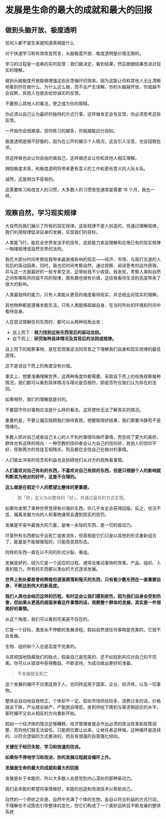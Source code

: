 # 发展是生命的最大的成就和最大的回报

## 做到头脑开放、极度透明

任何人都不是生来就知道真相是什么

对于快速学习和有效改变而言，头脑极度开放、极度透明是价值无限的。

学习的过程是一连串的实时反馈：我们做决定，看到结果，然后根据结果改进对现实的理解。

做到头脑极度开放能够增强这些反馈循环的效率，因为这能让你和其他人无比清晰地看到你在做什么、为什么这么做，而不会产生误解。你的头脑越开放，你就越不会自欺，其他人也就会给你诚实的反馈。

不要担心其他人的看法，使之成为你的障碍。

你必须以自己认为最好的独特的方式行事，这样做肯定会有反馈，你必须思考这些反馈。

一开始你会很难堪，但你练习的越多，你就越能应付自如。

极度透明是很不舒服的，因为在公开的展示个人情况，这会引人注意，也会招致批评。

但这样做也会让你自由的做自己，这样做还会让你和其他人相互理解。

拥抱极度求真，和极度透明将带来更有意义的工作和更有意义的人际关系。

诚然，这是相当不容易的。

这需要练习和改变人的习惯，大多数人的习惯改变通常是需要 18 个月，我也一样。

## 观察自然，学习现实规律

大自然向我们展示了所有的现实规律。这些规律不是人创造的，但通过理解规律，我们利用规律促进自身的发展，实现我们的目标。

人类能飞行，能在全世界发送手机信号，这些能力来自理解和应用已有的现实规律—物理规律或自然世界的法则。

我花大部分时间考察给我带来最直接影响的现实——经济、市场、与我打交道的人背后的驱动因素，同时，我也花时间考察自然，通过观察、阅读思考的运作原理，并与这一方面最好的一些专家交流，这带给我不少收获。我发现，考察人类和自然之间有哪些共同或不同的规律，既有趣也很有价值，这给我看待生活的态度带来了很大的影响。

人类最独特的能力，只有人类能从更高的维度看待现实，并总结出对现实的理解。

其他物种都是遵循本能生活，只有人类能够超越自身，在当时所处的环境和时间中看待自身。

人在尝试理解任何东西时，都可以从两种视角出发：

- 自上而下：**努力找到这些东西背后的驱动法则。**
- 自下而上：**研究每种具体情况及其背后的法则或规律。**

自上而下的观察事物，是在宏观普适法则背景之下理解我们自身和现实规律的最佳途径。

这不是说自下而上的角度没有价值。

事实上，想要准确理解世界，这两种角度你都需要。采取自下而上的视角观察每种情况，我们都可以看到具体情况与理论是否相符，即是否符合我们认为存在的法则。

如果相符，我们的理解就是对的。

不要固守你对事物应该是什么样的看法，这将使你无法了解真实的情况。

重要的是，不要让偏见阻碍我们保持客观，想要取得好结果，我们需要冷静而不是情绪化。

多数人把对自己或者自己关心的人不利的事情叫做坏事情，而忽视了更大的美好。群体也有这样的倾向：一种宗教的信仰者会认为自己的信仰好，其他人的信仰不好，导致两方的信徒互相残杀，而且都在坚信自己在做对的事情。

人们彼此冲突的信念和利益也会妨碍他们从对方的视角看事情。

**人们喜欢对自己有利的东西，不喜欢对自己有损的东西，但是只根据个人的影响就判断其为绝对的好坏，这是不合理的。**

**这么做是在假定个人的愿望比整体的更重要。**

> 把「好」定义为对整体的「好」，并通过最优的方式实现。

如果你发明了某种世界觉得有价值的东西，你几乎肯定会获得回报。反之，状况不佳、偏离发展方向的人和事物通常会遭到现实的惩罚。

发展是宇宙中最强大的力量，是唯一永恒的东西，是一切的驱动力。

尽管所有东西都似乎会死亡或者消失，但真相是它们只是以其他的形式重新组合了，能量是不能被摧毁的，只能改变其形态。

同样的东西一直在以不同的形式分裂、重组。

发展是好的，因为它是一个适应的过程，通常会推动事物的改善。产品、组织、人类的能力，所有的东西都以类似的方式逐渐发展。

**世界上到处都是曾经辉煌但逐渐衰落和毁灭的东西，只有极少数东西在一直重塑自身，不断达到伟大的新高度。**

**我们人类也会经历这样的历程，有时这会让我们感到悲伤，因为我们自身会受到伤害，但如果从更高的层面来看这件事情的话，观察整个群体的发展，其实是一件很美好的事情。**

从这个角度，我们可以看到完美是不存在的。

它是一个目标，激发永不停歇的发展进程。假如自然或任何事物是完美的，它就不会发展。

生物、组织和个人总是高度不完美的。

与其顽固地隐藏我们的缺点，假装自己是完美的，还不如找到并应对自己的不完美。你可以从错误中获得教益，不断坚持，为成功做出更好的准备。

> 不发展就会死亡

这个发展的循环不仅使适用于人，也同样适用于国家、企业、经济体，以及一切事物。

整体会自动地自我修正，个体却不一定。假如市场供给较多，浪费过多的话，价格就会下跌，产业就会破产，产能就会降低，直到供给下降到与需求相适应的水平，那时循环又会从相反的方向重新开始。

假如一个经济体的情况足够糟糕，经济管理者就会作出必须的政治改革和政策调整，否则他们就无法留任，只能把位置让出来，让继任者这样做。这种循环是连续的、以符合逻辑的方式推进的，而且有很强的自我强化倾向。

**关键在于经历失败、学习和快速的改进。**

**如果你不停地学习和改进，你的发展过程就会循环上升。**

**发展是生命的最大的成就和最大的回报**

发展是处于本能的，所以大多数人会感觉到内心深处的那种驱动力。

我们会本能的希望将事情做好，本能的创造和改进技术以帮助自己。

自然的一个奇妙之处是，自然中充满了个体的生物，各自以符合利益的方式行动，不理解也不试图去引导整体的变化，但它们构成了一个美妙运转且不断发展的整体系统